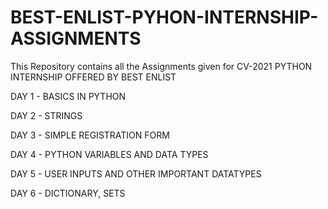 # BEST-ENLIST-PYHON-INTERNSHIP-ASSIGNMENTS
  This Repository contains all the Assignments given for CV-2021 PYTHON INTERNSHIP OFFERED BY BEST ENLIST
  
  DAY 1 - BASICS IN PYTHON
  
  DAY 2 - STRINGS
  
  DAY 3 - SIMPLE REGISTRATION FORM
  
  DAY 4 - PYTHON VARIABLES AND DATA TYPES
  
  DAY 5 - USER INPUTS AND OTHER IMPORTANT DATATYPES
  
  DAY 6 - DICTIONARY, SETS
